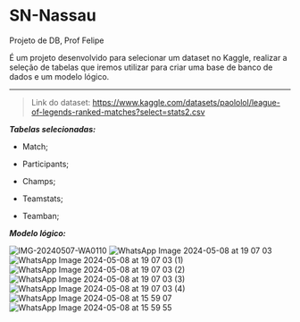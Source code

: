 # SN-Nassau
Projeto de DB, Prof Felipe

É um projeto desenvolvido para selecionar um dataset no Kaggle, realizar a seleção de tabelas que iremos utilizar para criar uma base de banco de dados e um modelo lógico.
***

>Link do dataset: https://www.kaggle.com/datasets/paololol/league-of-legends-ranked-matches?select=stats2.csv

***Tabelas selecionadas:***

* Match;

* Participants;

* Champs;

* Teamstats;

* Teamban;  



***Modelo lógico:***

![IMG-20240507-WA0110](https://github.com/CatatauProMax/SN-Nassau/assets/167378662/3707edbb-f6b1-4e8f-bbd9-88c83bf0d881)
![WhatsApp Image 2024-05-08 at 19 07 03](https://github.com/CatatauProMax/SN-Nassau/assets/167378662/5aa27392-9de5-4660-b929-dd11f018c8fd)
![WhatsApp Image 2024-05-08 at 19 07 03 (1)](https://github.com/CatatauProMax/SN-Nassau/assets/167378662/a92bf129-f3e1-4e00-9c41-fd8897942ff5)
![WhatsApp Image 2024-05-08 at 19 07 03 (2)](https://github.com/CatatauProMax/SN-Nassau/assets/167378662/7be950cc-0f7e-4dfc-8d9b-e8b32ad33bdf)
![WhatsApp Image 2024-05-08 at 19 07 03 (3)](https://github.com/CatatauProMax/SN-Nassau/assets/167378662/afc9b8ac-537b-4ee8-a1d0-702b384fabe5)
![WhatsApp Image 2024-05-08 at 19 07 03 (4)](https://github.com/CatatauProMax/SN-Nassau/assets/167378662/21236b80-cb97-400c-a33e-4a2dbb72f1c4)
![WhatsApp Image 2024-05-08 at 15 59 07](https://github.com/CatatauProMax/SN-Nassau/assets/167378662/05b59217-e450-4c5f-9af0-aaafa1d2c027)
![WhatsApp Image 2024-05-08 at 15 59 55](https://github.com/CatatauProMax/SN-Nassau/assets/167378662/24eef1ac-5c7e-41ab-a7db-0b3b634715ee)




